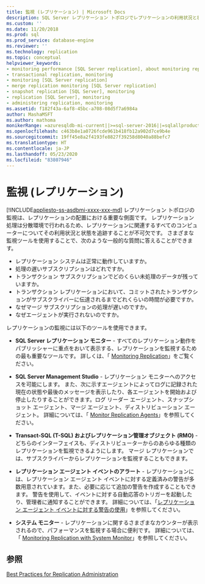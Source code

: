 ```yaml
---
title: 監視 (レプリケーション) | Microsoft Docs
description: SQL Server レプリケーション トポロジでレプリケーションの利用状況と状態を追跡するために使用される監視ツールについて説明します。
ms.custom: ''
ms.date: 11/20/2018
ms.prod: sql
ms.prod_service: database-engine
ms.reviewer: ''
ms.technology: replication
ms.topic: conceptual
helpviewer_keywords:
- monitoring performance [SQL Server replication], about monitoring replication
- transactional replication, monitoring
- monitoring [SQL Server replication]
- merge replication monitoring [SQL Server replication]
- snapshot replication [SQL Server], monitoring
- replication [SQL Server], monitoring
- administering replication, monitoring
ms.assetid: f182f43a-6af8-45bc-a708-08d5f7a6984a
author: MashaMSFT
ms.author: mathoma
monikerRange: =azuresqldb-mi-current||>=sql-server-2016||=sqlallproducts-allversions
ms.openlocfilehash: c463b8e1a0726fcde961b418fb12a902d7ce9b4e
ms.sourcegitcommit: 19ff45e8a2f4193fe8827f39258d8040a88befc7
ms.translationtype: HT
ms.contentlocale: ja-JP
ms.lasthandoff: 05/23/2020
ms.locfileid: "83807946"
---
```

# <a name="monitoring-replication"></a>監視 (レプリケーション)
[!INCLUDE[appliesto-ss-asdbmi-xxxx-xxx-md](../../../includes/appliesto-ss-asdbmi-xxxx-xxx-md.md)]
  レプリケーション トポロジの監視は、レプリケーションの配置における重要な側面です。 レプリケーション処理は分散環境で行われるため、レプリケーションに関連するすべてのコンピューターについてその利用状況と状態を追跡することが不可欠です。 さまざまな監視ツールを使用することで、次のような一般的な質問に答えることができます。 

-   レプリケーション システムは正常に動作していますか。
-   処理の遅いサブスクリプションはどれですか。
-   トランザクション サブスクリプションでどのくらい未処理のデータが残っていますか。
-   トランザクション レプリケーションにおいて、コミットされたトランザクションがサブスクライバーに伝達されるまでどれくらいの時間が必要ですか。
-   なぜマージ サブスクリプションの処理が遅いのですか。
-   なぜエージェントが実行されないのですか。  
  

レプリケーションの監視には以下のツールを使用できます。  
  
-   **SQL Server レプリケーション モニター** - すべてのレプリケーション動作をパブリッシャーに重点をおいて表示する、レプリケーションを監視するための最も重要なツールです。 詳しくは、「 [Monitoring Replication](../../../relational-databases/replication/monitor/monitor-performance-with-replication-monitor.md)」をご覧ください。 
-   **SQL Server Management Studio** - レプリケーション モニターへのアクセスを可能にします。 また、次に示すエージェントによってログに記録された現在の状態や最後のメッセージを表示したり、各エージェントを開始および停止したりすることができます。ログ リーダー エージェント、スナップショット エージェント、マージ エージェント、ディストリビューション エージェント。 詳細については、「 [Monitor Replication Agents](../../../relational-databases/replication/monitor/monitor-replication-agents.md)」を参照してください。  
  
-   **Transact-SQL (T-SQL) およびレプリケーション管理オブジェクト (RMO)** - どちらのインターフェイスも、ディストリビューターからのあらゆる種類のレプリケーションを監視できるようにします。 マージ レプリケーションでは、サブスクライバーからレプリケーションを監視することもできます。  
  
-   **レプリケーション エージェント イベントのアラート** - レプリケーションには、レプリケーション エージェント イベントに対する定義済みの警告が多数用意されています。また、必要に応じて追加の警告を作成することもできます。 警告を使用して、イベントに対する自動応答のトリガーを起動したり、管理者に通知することができます。 詳細については、「[レプリケーション エージェント イベントに対する警告の使用](../../../relational-databases/replication/agents/use-alerts-for-replication-agent-events.md)」を参照してください。  
  
-   **システム モニター** - レプリケーションに関するさまざまなカウンターが表示されるので、パフォーマンスを監視する場合に便利です。 詳細については、「 [Monitoring Replication with System Monitor](../../../relational-databases/replication/monitor/monitoring-replication-with-system-monitor.md)」を参照してください。  
  

## <a name="see-also"></a>参照  
 [Best Practices for Replication Administration](../../../relational-databases/replication/administration/best-practices-for-replication-administration.md)   

  
  
